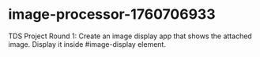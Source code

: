 # image-processor-1760706933
TDS Project Round 1: Create an image display app that shows the attached image. Display it inside #image-display element.
